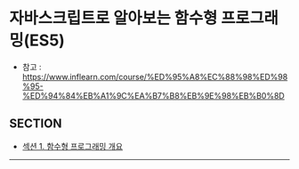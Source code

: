 # 자바스크립트로 알아보는 함수형 프로그래밍(ES5)

* 참고 : https://www.inflearn.com/course/%ED%95%A8%EC%88%98%ED%98%95-%ED%94%84%EB%A1%9C%EA%B7%B8%EB%9E%98%EB%B0%8D

## SECTION

* [섹션 1. 함수형 프로그래밍 개요](https://github.com/Jang-oi/TIL/blob/main/Inflearn/Section/Section1.md)
---